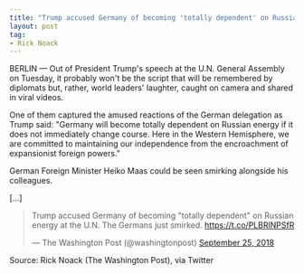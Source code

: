 ```yaml
---
title: "Trump accused Germany of becoming 'totally dependent' on Russian energy at the U.N."
layout: post
tag:
- Rick Noack
---
```


BERLIN — Out of President Trump's speech at the U.N. General Assembly on Tuesday, it probably won't be the script that will be remembered by diplomats but, rather, world leaders' laughter, caught on camera and shared in viral videos.

One of them captured the amused reactions of the German delegation as Trump said: "Germany will become totally dependent on Russian energy if it does not immediately change course. Here in the Western Hemisphere, we are committed to maintaining our independence from the encroachment of expansionist foreign powers."

German Foreign Minister Heiko Maas could be seen smirking alongside his colleagues.

[…]

<blockquote class="twitter-tweet"><p lang="en" dir="ltr">Trump accused Germany of becoming &quot;totally dependent&quot; on Russian energy at the U.N. The Germans just smirked. <a href="https://t.co/PLBRlNPSfR">https://t.co/PLBRlNPSfR</a></p>&mdash; The Washington Post (@washingtonpost) <a href="https://twitter.com/washingtonpost/status/1044676392007454721?ref_src=twsrc%5Etfw">September 25, 2018</a></blockquote> <script async src="https://platform.twitter.com/widgets.js" charset="utf-8"></script>

Source: Rick Noack (The Washington Post), via Twitter
